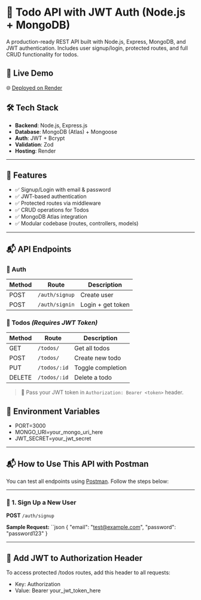 # 📝 Todo API with JWT Auth (Node.js + MongoDB)

A production-ready REST API built with Node.js, Express, MongoDB, and JWT authentication. Includes user signup/login, protected routes, and full CRUD functionality for todos.

## 🚀 Live Demo

🌐 [Deployed on Render](https://todo-backend-y8wm.onrender.com/)


## 🛠 Tech Stack

- **Backend**: Node.js, Express.js
- **Database**: MongoDB (Atlas) + Mongoose
- **Auth**: JWT + Bcrypt
- **Validation**: Zod
- **Hosting**: Render

---

## 🔐 Features

- ✅ Signup/Login with email & password
- ✅ JWT-based authentication
- ✅ Protected routes via middleware
- ✅ CRUD operations for Todos
- ✅ MongoDB Atlas integration
- ✅ Modular codebase (routes, controllers, models)

---

## 📬 API Endpoints

### 🔐 Auth

| Method | Route           | Description        |
|--------|------------------|--------------------|
| POST   | `/auth/signup`   | Create user        |
| POST   | `/auth/signin`   | Login + get token  |

### 📝 Todos *(Requires JWT Token)*

| Method | Route             | Description         |
|--------|------------------|---------------------|
| GET    | `/todos/`         | Get all todos       |
| POST   | `/todos/`         | Create new todo     |
| PUT    | `/todos/:id`      | Toggle completion   |
| DELETE | `/todos/:id`      | Delete a todo       |

> 📌 Pass your JWT token in `Authorization: Bearer <token>` header.

## 🔧 Environment Variables
- PORT=3000
- MONGO_URI=your_mongo_uri_here
- JWT_SECRET=your_jwt_secret
---
## 📬 How to Use This API with Postman

You can test all endpoints using [Postman](https://www.postman.com/). Follow the steps below:

---

### 🔐 1. Sign Up a New User

**POST** `/auth/signup`

**Sample Request:**
``json
{
  "email": "test@example.com",
  "password": "password123"
}

---
## 🔑 Add JWT to Authorization Header
To access protected /todos routes, add this header to all requests:
- Key: Authorization
- Value: Bearer your_jwt_token_here


